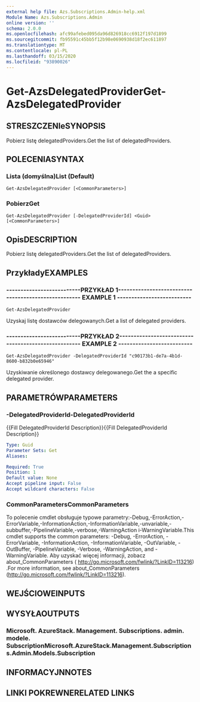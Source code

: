```yaml
---
external help file: Azs.Subscriptions.Admin-help.xml
Module Name: Azs.Subscriptions.Admin
online version: ''
schema: 2.0.0
ms.openlocfilehash: afc99afebed095da96d826918cc6912f197d1899
ms.sourcegitcommit: fb95591c45bb5f12b98e0690938d18f2ec611897
ms.translationtype: MT
ms.contentlocale: pl-PL
ms.lasthandoff: 03/15/2020
ms.locfileid: "93890026"
---
```

# <span data-ttu-id="65602-101">Get-AzsDelegatedProvider</span><span class="sxs-lookup"><span data-stu-id="65602-101">Get-AzsDelegatedProvider</span></span>

## <span data-ttu-id="65602-102">STRESZCZENIe</span><span class="sxs-lookup"><span data-stu-id="65602-102">SYNOPSIS</span></span>
<span data-ttu-id="65602-103">Pobierz listę delegatedProviders.</span><span class="sxs-lookup"><span data-stu-id="65602-103">Get the list of delegatedProviders.</span></span>

## <span data-ttu-id="65602-104">POLECENIA</span><span class="sxs-lookup"><span data-stu-id="65602-104">SYNTAX</span></span>

### <span data-ttu-id="65602-105">Lista (domyślna)</span><span class="sxs-lookup"><span data-stu-id="65602-105">List (Default)</span></span>
```
Get-AzsDelegatedProvider [<CommonParameters>]
```

### <span data-ttu-id="65602-106">Pobierz</span><span class="sxs-lookup"><span data-stu-id="65602-106">Get</span></span>
```
Get-AzsDelegatedProvider [-DelegatedProviderId] <Guid> [<CommonParameters>]
```

## <span data-ttu-id="65602-107">Opis</span><span class="sxs-lookup"><span data-stu-id="65602-107">DESCRIPTION</span></span>
<span data-ttu-id="65602-108">Pobierz listę delegatedProviders.</span><span class="sxs-lookup"><span data-stu-id="65602-108">Get the list of delegatedProviders.</span></span>

## <span data-ttu-id="65602-109">Przykłady</span><span class="sxs-lookup"><span data-stu-id="65602-109">EXAMPLES</span></span>

### <span data-ttu-id="65602-110">--------------------------PRZYKŁAD 1--------------------------</span><span class="sxs-lookup"><span data-stu-id="65602-110">-------------------------- EXAMPLE 1 --------------------------</span></span>
```
Get-AzsDelegatedProvider
```

<span data-ttu-id="65602-111">Uzyskaj listę dostawców delegowanych.</span><span class="sxs-lookup"><span data-stu-id="65602-111">Get a list of delegated providers.</span></span>

### <span data-ttu-id="65602-112">--------------------------PRZYKŁAD 2--------------------------</span><span class="sxs-lookup"><span data-stu-id="65602-112">-------------------------- EXAMPLE 2 --------------------------</span></span>
```
Get-AzsDelegatedProvider -DelegatedProviderId "c90173b1-de7a-4b1d-8600-b832b0e65946"
```

<span data-ttu-id="65602-113">Uzyskiwanie określonego dostawcy delegowanego.</span><span class="sxs-lookup"><span data-stu-id="65602-113">Get the a specific delegated provider.</span></span>

## <span data-ttu-id="65602-114">PARAMETRÓW</span><span class="sxs-lookup"><span data-stu-id="65602-114">PARAMETERS</span></span>

### <span data-ttu-id="65602-115">-DelegatedProviderId</span><span class="sxs-lookup"><span data-stu-id="65602-115">-DelegatedProviderId</span></span>
<span data-ttu-id="65602-116">{{Fill DelegatedProviderId Description}}</span><span class="sxs-lookup"><span data-stu-id="65602-116">{{Fill DelegatedProviderId Description}}</span></span>

```yaml
Type: Guid
Parameter Sets: Get
Aliases: 

Required: True
Position: 1
Default value: None
Accept pipeline input: False
Accept wildcard characters: False
```

### <span data-ttu-id="65602-117">CommonParameters</span><span class="sxs-lookup"><span data-stu-id="65602-117">CommonParameters</span></span>
<span data-ttu-id="65602-118">To polecenie cmdlet obsługuje typowe parametry:-Debug,-ErrorAction,-ErrorVariable,-InformationAction,-InformationVariable,-unvariable,-subbuffer,-PipelineVariable,-verbose,-WarningAction i-WarningVariable.</span><span class="sxs-lookup"><span data-stu-id="65602-118">This cmdlet supports the common parameters: -Debug, -ErrorAction, -ErrorVariable, -InformationAction, -InformationVariable, -OutVariable, -OutBuffer, -PipelineVariable, -Verbose, -WarningAction, and -WarningVariable.</span></span> <span data-ttu-id="65602-119">Aby uzyskać więcej informacji, zobacz about_CommonParameters ( http://go.microsoft.com/fwlink/?LinkID=113216) .</span><span class="sxs-lookup"><span data-stu-id="65602-119">For more information, see about_CommonParameters (http://go.microsoft.com/fwlink/?LinkID=113216).</span></span>

## <span data-ttu-id="65602-120">WEJŚCIOWE</span><span class="sxs-lookup"><span data-stu-id="65602-120">INPUTS</span></span>

## <span data-ttu-id="65602-121">WYSYŁA</span><span class="sxs-lookup"><span data-stu-id="65602-121">OUTPUTS</span></span>

### <span data-ttu-id="65602-122">Microsoft. AzureStack. Management. Subscriptions. admin. modele. Subscription</span><span class="sxs-lookup"><span data-stu-id="65602-122">Microsoft.AzureStack.Management.Subscriptions.Admin.Models.Subscription</span></span>

## <span data-ttu-id="65602-123">INFORMACYJN</span><span class="sxs-lookup"><span data-stu-id="65602-123">NOTES</span></span>

## <span data-ttu-id="65602-124">LINKI POKREWNE</span><span class="sxs-lookup"><span data-stu-id="65602-124">RELATED LINKS</span></span>

